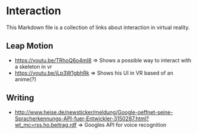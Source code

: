 # Interaction

This Markdown file is a collection of links about interaction in virtual reality.

## Leap Motion
- https://youtu.be/TRhoQ6o4mI8 => Shows a possible way to interact with a skeleton in vr
- https://youtu.be/jLp3W1gbhRk => Shows his UI in VR based of an anime(?)

## Writing
- http://www.heise.de/newsticker/meldung/Google-oeffnet-seine-Spracherkennungs-API-fuer-Entwickler-3150287.html?wt_mc=rss.ho.beitrag.rdf => Googles API for voice recognition
